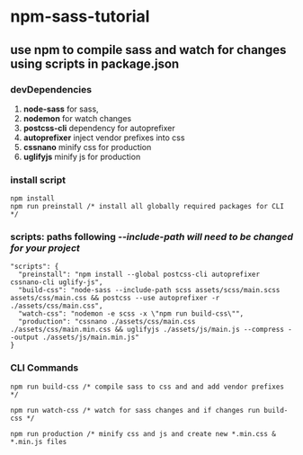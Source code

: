 # npm-sass-tutorial

## use npm to compile sass and watch for changes using scripts in package.json

### devDependencies
1. **node-sass** for sass,
2. **nodemon** for watch changes
3. **postcss-cli** dependency for autoprefixer
4. **autoprefixer** inject vendor prefixes into css
5. **cssnano** minify css for production
6. **uglifyjs** minify js for production

### install script
```
npm install
npm run preinstall /* install all globally required packages for CLI */
```

### scripts: paths following *--include-path will need to be changed for your project*
```
"scripts": {
  "preinstall": "npm install --global postcss-cli autoprefixer cssnano-cli uglify-js",
  "build-css": "node-sass --include-path scss assets/scss/main.scss assets/css/main.css && postcss --use autoprefixer -r ./assets/css/main.css",
  "watch-css": "nodemon -e scss -x \"npm run build-css\"",
  "production": "cssnano ./assets/css/main.css ./assets/css/main.min.css && uglifyjs ./assets/js/main.js --compress --output ./assets/js/main.min.js"
}
```

### CLI Commands
```
npm run build-css /* compile sass to css and and add vendor prefixes */

npm run watch-css /* watch for sass changes and if changes run build-css */

npm run production /* minify css and js and create new *.min.css & *.min.js files
```
